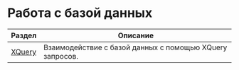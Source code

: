 # Работа с базой данных

| Раздел | Описание |
| --- | --- |
| [XQuery](/code/functions/working-with-database/xquery/) | Взаимодействие с базой данных с помощью XQuery запросов. |




